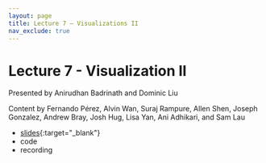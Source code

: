 ```yaml
---
layout: page
title: Lecture 7 – Visualizations II
nav_exclude: true
---
```


# Lecture 7 - Visualization II

Presented by Anirudhan Badrinath and Dominic Liu

Content by Fernando Pérez, Alvin Wan, Suraj Rampure, Allen Shen, Joseph Gonzalez, Andrew Bray, Josh Hug, Lisa Yan, Ani Adhikari, and Sam Lau

- [slides](https://docs.google.com/presentation/d/1Rbv_CI0g6uf-L6icnMDKJ4NceDbQpCtSUokgPTt5Jwc/edit?usp=sharing){:target="_blank"}
- code
- recording

<!-- A reminder – the right column of the table below contains _Quick Checks_. These are **not** required but suggested to help you check your understanding.

<table>
<colgroup>
<col style="width: 25%" />
<col style="width: 25%" />
<col style="width: 25%" />
</colgroup>
<thead>
<tr class="header">
<th></th>
<th>Video</th>
<th>Quick Check</th>
</tr>
</thead>
<tbody>
<tr>
<td><strong>7.1</strong> <br /> Motivation and canonicalizing strings.</td>
<td><iframe width="300" height="" src="https://youtube.com/embed/_KeJFK92pTc" frameborder="0" allow="accelerometer; autoplay; encrypted-media; gyroscope; picture-in-picture" allowfullscreen=""></iframe></td>
<td><a href="https://forms.gle/cYUxsGNYDHHJdwi47" target="\_blank">7.1</a></td>
</tr>
<tr>
<td><strong>7.2</strong> <br /> Using the split method to extract from textual data.</td>
<td><iframe width="300" height="" src="https://youtube.com/embed/R9YlR7-zIQM" frameborder="0" allow="accelerometer; autoplay; encrypted-media; gyroscope; picture-in-picture" allowfullscreen=""></iframe></td>
<td><a href="https://forms.gle/SHrrL9gE4pyBLY798" target="\_blank">7.2</a></td>
</tr>
<tr>
<td><strong>7.3</strong> <br /> Basic regular expression syntax (i.e. closures). Order of operations in regular expressions.</td>
<td><iframe width="300" height="" src="https://youtube.com/embed/YFvQZDAebks" frameborder="0" allow="accelerometer; autoplay; encrypted-media; gyroscope; picture-in-picture" allowfullscreen=""></iframe></td>
<td><a href="https://forms.gle/bGsMzD5HanedW98T6" target="\_blank">7.3</a></td>
</tr>
<tr>
<td><strong>7.4</strong> <br /> Expanded regular expression syntax (i.e. character classes). A couple of regular expression exercises.</td>
<td><iframe width="300" height="" src="https://youtube.com/embed/dzeHq2UjXzg" frameborder="0" allow="accelerometer; autoplay; encrypted-media; gyroscope; picture-in-picture" allowfullscreen=""></iframe></td>
<td><a href="https://forms.gle/SWYzUAK89Ray7A4z5" target="\_blank">7.4</a></td>
</tr>
<tr>
<td><strong>7.5</strong> <br /> Limitations of regular expressions. Other regular expression syntax (i.e. lazy closures).</td>
<td><iframe width="300" height="" src="https://youtube.com/embed/nB4Uryx8iTQ" frameborder="0" allow="accelerometer; autoplay; encrypted-media; gyroscope; picture-in-picture" allowfullscreen=""></iframe></td>
<td><a href="https://forms.gle/cwQK1PbexbRknzXe8" target="\_blank">7.5</a></td>
</tr>
<tr>
<td><strong>7.6</strong> <br /> Using regular expressions in Python. Regular expression groups.</td>
<td><iframe width="300" height="" src="https://youtube.com/embed/GIGw6FvxL90" frameborder="0" allow="accelerometer; autoplay; encrypted-media; gyroscope; picture-in-picture" allowfullscreen=""></iframe></td>
<td><a href="https://forms.gle/4iFUdaLETU4rCnSPA" target="\_blank">7.6</a></td>
</tr>
<tr>
<td><strong>7.7</strong> <br /> Regular expression case studies on police data and restaurant data.</td>
<td><iframe width="300" height="" src="https://youtube.com/embed/_pka1Yu8h2E" frameborder="0" allow="accelerometer; autoplay; encrypted-media; gyroscope; picture-in-picture" allowfullscreen=""></iframe></td>
<td><a href="https://forms.gle/eZ29VEahKBh8frJ47" target="\_blank">7.7</a></td>
</tr>
-->

